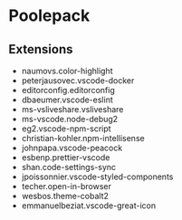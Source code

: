 # Poolepack

## Extensions

- naumovs.color-highlight
- peterjausovec.vscode-docker
- editorconfig.editorconfig
- dbaeumer.vscode-eslint
- ms-vsliveshare.vsliveshare
- ms-vscode.node-debug2
- eg2.vscode-npm-script
- christian-kohler.npm-intellisense
- johnpapa.vscode-peacock
- esbenp.prettier-vscode
- shan.code-settings-sync
- jpoissonnier.vscode-styled-components
- techer.open-in-browser
- wesbos.theme-cobalt2
- emmanuelbeziat.vscode-great-icon
